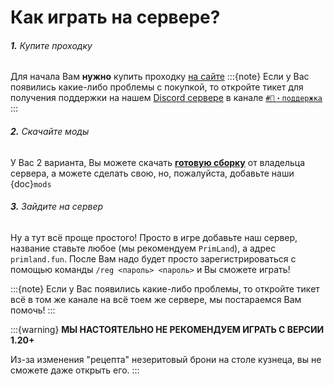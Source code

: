 # Как играть на сервере?

<h6><strong>1.</strong> Купите проходку</h6>

Для начала Вам **нужно** купить проходку [на сайте](https://shop.primland.fun)
:::{note}
Если у Вас появились какие-либо проблемы с покупкой, то откройте тикет для получения
поддержки на нашем [Discord сервере](https://discord.gg/p3hRBChwDK) в канале
[`#🎫・поддержка`](https://canary.discord.com/channels/1003710711056318575/1003710711664488449)
:::

<h6><strong>2.</strong> Скачайте моды</h6>

У Вас 2 варианта, Вы можете скачать [**готовую сборку**](https://disk.yandex.ru/d/rBkI1S1FrYB2LQ)
от владельца сервера, а можете сделать свою, но, пожалуйста, добавьте наши {doc}`mods`

<h6><strong>3.</strong> Зайдите на сервер</h6>

Ну а тут всё проще простого! Просто в игре добавьте наш сервер, название ставьте
любое (мы рекомендуем `PrimLand`), а адрес `primland.fun`. После Вам надо будет
просто зарегистрироваться с помощью команды `/reg <пароль> <пароль>` и Вы сможете
играть!

:::{note}
Если у Вас появились какие-либо проблемы, то откройте тикет всё в том же канале на
всё тоем же сервере, мы постараемся Вам помочь!
:::

:::{warning}
**МЫ НАСТОЯТЕЛЬНО НЕ РЕКОМЕНДУЕМ ИГРАТЬ С ВЕРСИИ 1.20+**

Из-за изменения "рецепта" незеритовый брони на столе кузнеца, вы не сможете даже открыть его.
:::